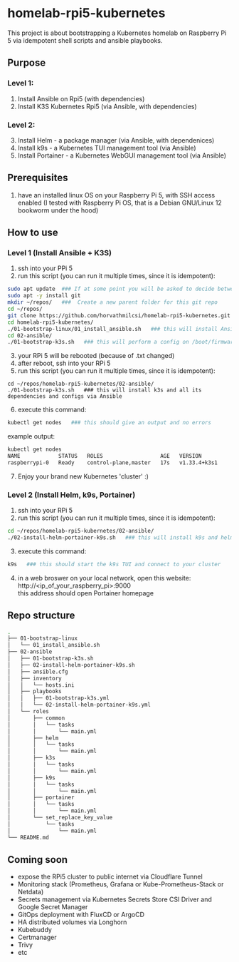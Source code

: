 # homelab-rpi5-kubernetes
This project is about bootstrapping a Kubernetes homelab on Raspberry Pi 5 via idempotent shell scripts and ansible playbooks.

## Purpose  
### Level 1:
1) Install Ansible on Rpi5 (with dependencies)
2) Install K3S Kubernetes Rpi5 (via Ansible, with dependencies)

### Level 2:
3) Install Helm - a package manager (via Ansible, with dependenices)
4) Install k9s - a Kubernetes TUI management tool (via Ansible)
5) Install Portainer - a Kubernetes WebGUI management tool (via Ansible)

## Prerequisites  
1) have an installed linux OS on your Raspberry Pi 5, with SSH access enabled
(I tested with Raspberry Pi OS, that is a Debian GNU/Linux 12 bookworm under the hood)

## How to use
### Level 1 (Install Ansible + K3S)
1) ssh into your PPi 5
2) run this script (you can run it multiple times, since it is idempotent):
```bash
sudo apt update  ### If at some point you will be asked to decide between Yes/No/xyz, choose Yes :)
sudo apt -y install git
mkdir ~/repos/   ###  Create a new parent folder for this git repo
cd ~/repos/
git clone https://github.com/horvathmilcsi/homelab-rpi5-kubernetes.git
cd homelab-rpi5-kubernetes/
./01-bootstrap-linux/01_install_ansible.sh   ### this will install Ansible
cd 02-ansible/
./01-bootstrap-k3s.sh   ### this will perform a config on /boot/firmware/cmdline.txt and then reboot your RPi 5
```
3) your RPi 5 will be rebooted (because of .txt changed) 
4) after reboot, ssh into your RPi 5
5) run this script (you can run it multiple times, since it is idempotent):
```bash0
cd ~/repos/homelab-rpi5-kubernetes/02-ansible/
./01-bootstrap-k3s.sh   ### this will install k3s and all its dependencies and configs via Ansible
```
6) execute this command:
```bash
kubectl get nodes   ### this should give an output and no errors
```
example output:
```bash
kubectl get nodes
NAME            STATUS   ROLES                  AGE   VERSION
raspberrypi-0   Ready    control-plane,master   17s   v1.33.4+k3s1
```
7) Enjoy your brand new Kubernetes 'cluster' :)

### Level 2 (Install Helm, k9s, Portainer)
1) ssh into your RPi 5
2) run this script (you can run it multiple times, since it is idempotent):
```bash
cd ~/repos/homelab-rpi5-kubernetes/02-ansible/
./02-install-helm-portainer-k9s.sh   ### this will install k9s and helm and portainer via Ansible
```
3) execute this command:
```bash
k9s   ### this should start the k9s TUI and connect to your cluster
```
4) in a web broswer on your local network, open this website:  
http://<ip_of_your_raspberry_pi>:9000  
this address should open Portainer homepage  

## Repo structure
```bash
.
├── 01-bootstrap-linux
│   └── 01_install_ansible.sh
├── 02-ansible
│   ├── 01-bootstrap-k3s.sh
│   ├── 02-install-helm-portainer-k9s.sh
│   ├── ansible.cfg
│   ├── inventory
│   │   └── hosts.ini
│   ├── playbooks
│   │   ├── 01-bootstrap-k3s.yml
│   │   └── 02-install-helm-portainer-k9s.yml
│   └── roles
│       ├── common
│       │   └── tasks
│       │       └── main.yml
│       ├── helm
│       │   └── tasks
│       │       └── main.yml
│       ├── k3s
│       │   └── tasks
│       │       └── main.yml
│       ├── k9s
│       │   └── tasks
│       │       └── main.yml
│       ├── portainer
│       │   └── tasks
│       │       └── main.yml
│       └── set_replace_key_value
│           └── tasks
│               └── main.yml
└── README.md

```

## Coming soon
- expose the RPi5 cluster to public internet via Cloudflare Tunnel 
- Monitoring stack (Prometheus, Grafana or Kube-Prometheus-Stack or Netdata)
- Secrets management via Kubernetes Secrets Store CSI Driver and Google Secret Manager
- GitOps deployment with FluxCD or ArgoCD
- HA distributed volumes via Longhorn
- Kubebuddy
- Certmanager
- Trivy
- etc


